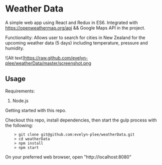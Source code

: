 # Weather Data

A simple web app using React and Redux in ES6. Integrated with https://openweathermap.org/api && Google Maps API in the project.

Functionality: Allows user to search for cities in New Zealand for the upcoming weather data (5 days) including temperature, pressure and humidity. 

![Alt text]https://raw.github.com/evelyn-plee/weatherData/master/screenshot.png

## Usage ##

Requirements: 
1. Node.js

Getting started with this repo.

Checkout this repo, install dependencies, then start the gulp process with the following:

```
	> git clone git@github.com:evelyn-plee/weatherData.git
	> cd weatherData
	> npm install
	> npm start
```
On your preferred web browser, open "http://localhost:8080"
